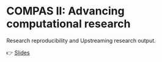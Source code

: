 # COMPAS II: Advancing computational research

Research reproducibility and Upstreaming research output.  

👉 [Slides](lecture_12.pdf)
